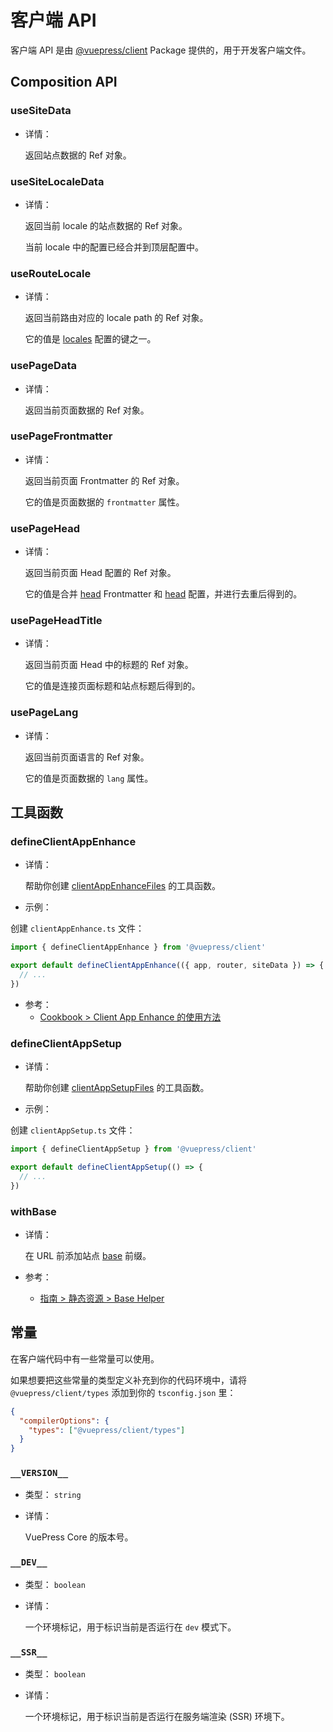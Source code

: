 # 客户端 API

<NpmBadge package="@vuepress/client" />

客户端 API 是由 [@vuepress/client](https://www.npmjs.com/package/@vuepress/client) Package 提供的，用于开发客户端文件。

## Composition API

### useSiteData

- 详情：

  返回站点数据的 Ref 对象。

### useSiteLocaleData

- 详情：

  返回当前 locale 的站点数据的 Ref 对象。

  当前 locale 中的配置已经合并到顶层配置中。

### useRouteLocale

- 详情：

  返回当前路由对应的 locale path 的 Ref 对象。

  它的值是 [locales](./config.md#locales) 配置的键之一。

### usePageData

- 详情：

  返回当前页面数据的 Ref 对象。

### usePageFrontmatter

- 详情：

  返回当前页面 Frontmatter 的 Ref 对象。

  它的值是页面数据的 `frontmatter` 属性。

### usePageHead

- 详情：

  返回当前页面 Head 配置的 Ref 对象。

  它的值是合并 [head](./frontmatter.md#head) Frontmatter 和 [head](./config.md#head) 配置，并进行去重后得到的。

### usePageHeadTitle

- 详情：

  返回当前页面 Head 中的标题的 Ref 对象。

  它的值是连接页面标题和站点标题后得到的。

### usePageLang

- 详情：

  返回当前页面语言的 Ref 对象。

  它的值是页面数据的 `lang` 属性。

## 工具函数

### defineClientAppEnhance

- 详情：

  帮助你创建 [clientAppEnhanceFiles](./plugin-api.md#clientappenhancefiles) 的工具函数。

- 示例：

创建 `clientAppEnhance.ts` 文件：

```ts
import { defineClientAppEnhance } from '@vuepress/client'

export default defineClientAppEnhance(({ app, router, siteData }) => {
  // ...
})
```

- 参考：
  - [Cookbook > Client App Enhance 的使用方法](../advanced/cookbook/usage-of-client-app-enhance.md)

### defineClientAppSetup

- 详情：

  帮助你创建 [clientAppSetupFiles](./plugin-api.md#clientappsetupfiles) 的工具函数。

- 示例：

创建 `clientAppSetup.ts` 文件：

```ts
import { defineClientAppSetup } from '@vuepress/client'

export default defineClientAppSetup(() => {
  // ...
})
```

### withBase

- 详情：

  在 URL 前添加站点 [base](./config.md#base) 前缀。

- 参考：
  - [指南 > 静态资源 > Base Helper](../guide/assets.md#base-helper)

## 常量

在客户端代码中有一些常量可以使用。

如果想要把这些常量的类型定义补充到你的代码环境中，请将 `@vuepress/client/types` 添加到你的 `tsconfig.json` 里：

```json
{
  "compilerOptions": {
    "types": ["@vuepress/client/types"]
  }
}
```

### `__VERSION__`

- 类型： `string`

- 详情：

  VuePress Core 的版本号。

### `__DEV__`

- 类型： `boolean`

- 详情：

  一个环境标记，用于标识当前是否运行在 `dev` 模式下。

### `__SSR__`

- 类型： `boolean`

- 详情：

  一个环境标记，用于标识当前是否运行在服务端渲染 (SSR) 环境下。
